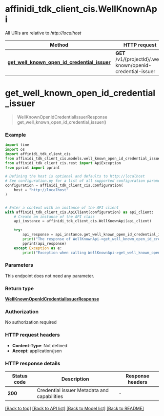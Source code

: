 # affinidi_tdk_client_cis.WellKnownApi

All URIs are relative to _http://localhost_

| Method                                                                                                   | HTTP request                                                 | Description |
| -------------------------------------------------------------------------------------------------------- | ------------------------------------------------------------ | ----------- |
| [**get_well_known_open_id_credential_issuer**](WellKnownApi.md#get_well_known_open_id_credential_issuer) | **GET** /v1/{projectId}/.well-known/openid-credential-issuer |

# **get_well_known_open_id_credential_issuer**

> WellKnownOpenIdCredentialIssuerResponse get_well_known_open_id_credential_issuer()

### Example

```python
import time
import os
import affinidi_tdk_client_cis
from affinidi_tdk_client_cis.models.well_known_open_id_credential_issuer_response import WellKnownOpenIdCredentialIssuerResponse
from affinidi_tdk_client_cis.rest import ApiException
from pprint import pprint

# Defining the host is optional and defaults to http://localhost
# See configuration.py for a list of all supported configuration parameters.
configuration = affinidi_tdk_client_cis.Configuration(
    host = "http://localhost"
)


# Enter a context with an instance of the API client
with affinidi_tdk_client_cis.ApiClient(configuration) as api_client:
    # Create an instance of the API class
    api_instance = affinidi_tdk_client_cis.WellKnownApi(api_client)

    try:
        api_response = api_instance.get_well_known_open_id_credential_issuer()
        print("The response of WellKnownApi->get_well_known_open_id_credential_issuer:\n")
        pprint(api_response)
    except Exception as e:
        print("Exception when calling WellKnownApi->get_well_known_open_id_credential_issuer: %s\n" % e)
```

### Parameters

This endpoint does not need any parameter.

### Return type

[**WellKnownOpenIdCredentialIssuerResponse**](WellKnownOpenIdCredentialIssuerResponse.md)

### Authorization

No authorization required

### HTTP request headers

- **Content-Type**: Not defined
- **Accept**: application/json

### HTTP response details

| Status code | Description                                 | Response headers |
| ----------- | ------------------------------------------- | ---------------- |
| **200**     | Credential issuer Metadata and capabilities | -                |

[[Back to top]](#) [[Back to API list]](../README.md#documentation-for-api-endpoints) [[Back to Model list]](../README.md#documentation-for-models) [[Back to README]](../README.md)
